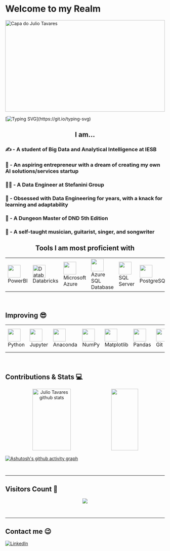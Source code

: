 # Welcome to my Realm

<img src="https://media.dndbeyond.com/compendium-images/sais/MEDeeJAOuTmQ254j/00-001.wildspace-splash.png" alt="Capa do Julio Tavares" style="width:100%; height:290px; object-fit: cover;"/>

[![Typing SVG](https://readme-typing-svg.demolab.com/?center=true&lines=Hello,+you+can+call+me+Julius.;)](https://git.io/typing-svg)

## <center> I am... </center>

### ✍️ - A student of Big Data and Analytical Intelligence at IESB  
### 🎯 - An aspiring entrepreneur with a dream of creating my own AI solutions/services startup  
### 👩‍💻 - A Data Engineer at Stefanini Group
### 💙 - Obsessed with Data Engineering for years, with a knack for learning and adaptability  
### 🎲 - A Dungeon Master of DND 5th Edition  
### 🎸 - A self-taught musician, guitarist, singer, and songwriter  

## <center> Tools I am most proficient with </center>

<table>
  <tr>
    <td><img src="https://uxwing.com/wp-content/themes/uxwing/download/brands-and-social-media/power-bi-icon.png" width="40" height="40" /> PowerBI</td>
    <td><img src="https://icon-icons.com/icons2/2699/PNG/512/databricks_logo_icon_170295.png" width="40" height="40" alt="Databricks Logo" /> Databricks</td>
    <td><img src="https://cdn.jsdelivr.net/gh/devicons/devicon@latest/icons/azure/azure-original.svg" width="40" height="40" /> Microsoft Azure</td>
    <td><img src="https://cdn.jsdelivr.net/gh/devicons/devicon@latest/icons/azuresqldatabase/azuresqldatabase-original.svg" width="40" height="40" /> Azure SQL Database</td>
    <td><img src="https://cdn.jsdelivr.net/gh/devicons/devicon@latest/icons/microsoftsqlserver/microsoftsqlserver-original.svg" width="40" height="40" /> SQL Server</td>
    <td><img src="https://cdn.jsdelivr.net/gh/devicons/devicon/icons/postgresql/postgresql-original.svg" width="40" height="40" /> PostgreSQL</td>
    <td><img src="https://cdn.jsdelivr.net/gh/devicons/devicon@latest/icons/mysql/mysql-original.svg" width="40" height="40" /> MySQL</td>
  </tr>
</table>

<br>

## Improving 😎

<table>
  <tr>
    <td><img src="https://cdn.jsdelivr.net/gh/devicons/devicon@latest/icons/python/python-original.svg" width="40" height="40" /> Python</td>
    <td><img src="https://cdn.jsdelivr.net/gh/devicons/devicon@latest/icons/jupyter/jupyter-original.svg" width="40" height="40" /> Jupyter</td>
    <td><img src="https://cdn.jsdelivr.net/gh/devicons/devicon@latest/icons/anaconda/anaconda-original.svg" width="40" height="40" /> Anaconda</td>
    <td><img src="https://cdn.jsdelivr.net/gh/devicons/devicon@latest/icons/numpy/numpy-original.svg" width="40" height="40" /> NumPy</td>
    <td><img src="https://cdn.jsdelivr.net/gh/devicons/devicon@latest/icons/matplotlib/matplotlib-original.svg" width="40" height="40" /> Matplotlib</td>
    <td><img src="https://cdn.jsdelivr.net/gh/devicons/devicon@latest/icons/pandas/pandas-original.svg" width="40" height="40" /> Pandas</td>
    <td><img src="https://cdn.jsdelivr.net/gh/devicons/devicon@latest/icons/git/git-original.svg" width="40" height="40" /> Git</td>
    <td><img src="https://cdn.jsdelivr.net/gh/devicons/devicon@latest/icons/azuredevops/azuredevops-original.svg" width="40" height="40" alt="Azure DevOps Logo" /> Azure DevOps</td>
  </tr>
</table>

<br>

## Contributions & Stats 💻

<div align="center">  
  <img width="49%" height="195px" src="https://github-readme-stats.vercel.app/api?username=JulioTavares6244&show_icons=true&count_private=true&hide_border=true&title_color=ff66ff&icon_color=ff66ff&text_color=00ff7f&size=35&bg_color=0d1117" alt="Julio Tavares github stats" /> 
  <img width="41%" height="195px" src="https://github-readme-stats.vercel.app/api/top-langs/?username=JulioTavares6244&layout=compact&hide_border=true&title_color=ff66ff&text_color=00ff66&bg_color=0d1117" />
</div>

[![Ashutosh's github activity graph](https://github-readme-activity-graph.vercel.app/graph?username=JulioTavares6244&bg_color=0d1117&color=ff66ff&line=00ff7f&point=00ff7f&area=true&hide_border=true)](https://github.com/ashutosh00710/github-readme-activity-graph)

<br>

---

## Visitors Count 👀
<div align="center">  
  <p align="center"><img align="center" src="https://profile-counter.glitch.me/{JulioTavares6244}/count.svg" /></p> 
</div>

<br>

---

## Contact me 😉

[![LinkedIn](https://img.shields.io/badge/LinkedIn-Julios%20Tavares-blue)](https://www.linkedin.com/in/julio-tavares-032947221)















